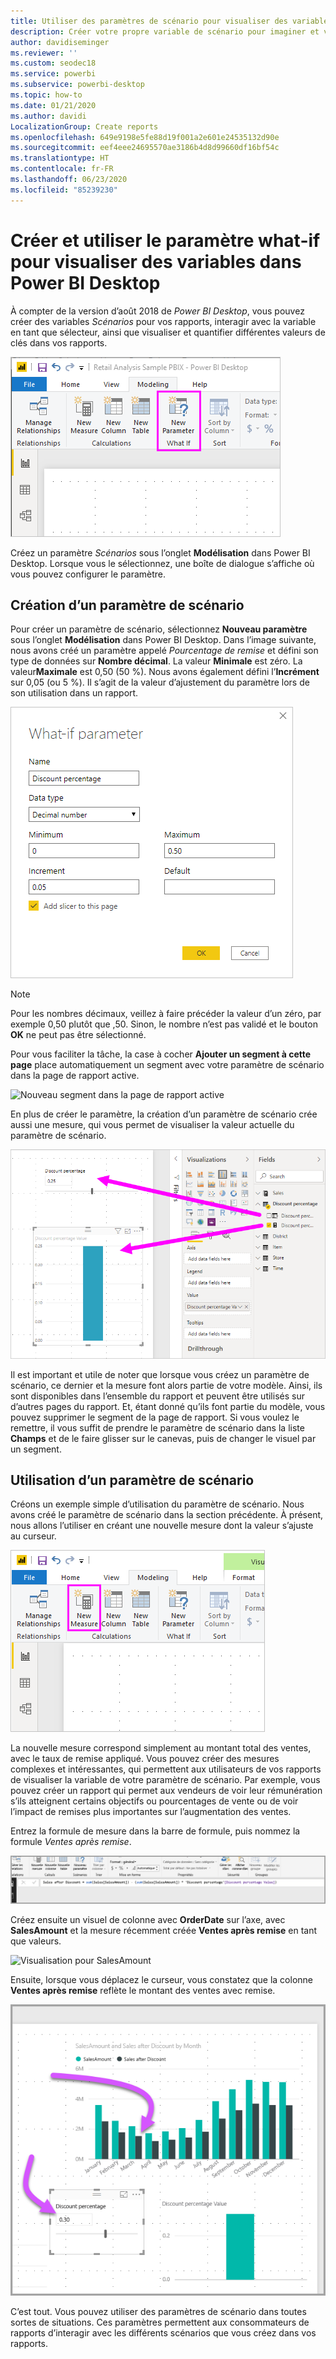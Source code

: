 ```yaml
---
title: Utiliser des paramètres de scénario pour visualiser des variables
description: Créer votre propre variable de scénario pour imaginer et visualiser des variables dans les rapports Power BI
author: davidiseminger
ms.reviewer: ''
ms.custom: seodec18
ms.service: powerbi
ms.subservice: powerbi-desktop
ms.topic: how-to
ms.date: 01/21/2020
ms.author: davidi
LocalizationGroup: Create reports
ms.openlocfilehash: 649e9198e5fe88d19f001a2e601e24535132d90e
ms.sourcegitcommit: eef4eee24695570ae3186b4d8d99660df16bf54c
ms.translationtype: HT
ms.contentlocale: fr-FR
ms.lasthandoff: 06/23/2020
ms.locfileid: "85239230"
---
```

# <a name="create-and-use-what-if-parameters-to-visualize-variables-in-power-bi-desktop"></a>Créer et utiliser le paramètre what-if pour visualiser des variables dans Power BI Desktop

À compter de la version d’août 2018 de *Power BI Desktop*, vous pouvez créer des variables *Scénarios* pour vos rapports, interagir avec la variable en tant que sélecteur, ainsi que visualiser et quantifier différentes valeurs de clés dans vos rapports.

![Option Nouveau paramètre](media/desktop-what-if/what-if_01.png)

Créez un paramètre *Scénarios* sous l’onglet **Modélisation** dans Power BI Desktop. Lorsque vous le sélectionnez, une boîte de dialogue s’affiche où vous pouvez configurer le paramètre.

## <a name="creating-a-what-if-parameter"></a>Création d’un paramètre de scénario

Pour créer un paramètre de scénario, sélectionnez **Nouveau paramètre** sous l’onglet **Modélisation** dans Power BI Desktop. Dans l’image suivante, nous avons créé un paramètre appelé *Pourcentage de remise* et défini son type de données sur **Nombre décimal**. La valeur **Minimale** est zéro. La valeur**Maximale** est 0,50 (50 %). Nous avons également défini l’**Incrément** sur 0,05 (ou 5 %). Il s’agit de la valeur d’ajustement du paramètre lors de son utilisation dans un rapport.

![Valeurs du paramètre de scénario](media/desktop-what-if/what-if_02.png)

> [!NOTE]
> Pour les nombres décimaux, veillez à faire précéder la valeur d’un zéro, par exemple 0,50 plutôt que ,50. Sinon, le nombre n’est pas validé et le bouton **OK** ne peut pas être sélectionné.
> 
> 

Pour vous faciliter la tâche, la case à cocher **Ajouter un segment à cette page** place automatiquement un segment avec votre paramètre de scénario dans la page de rapport active.

![Nouveau segment dans la page de rapport active](media/desktop-what-if/what-if_03.png)

En plus de créer le paramètre, la création d’un paramètre de scénario crée aussi une mesure, qui vous permet de visualiser la valeur actuelle du paramètre de scénario.

![Mesure créée pour le paramètre de scénario](media/desktop-what-if/what-if_04.png)

Il est important et utile de noter que lorsque vous créez un paramètre de scénario, ce dernier et la mesure font alors partie de votre modèle. Ainsi, ils sont disponibles dans l’ensemble du rapport et peuvent être utilisés sur d’autres pages du rapport. Et, étant donné qu’ils font partie du modèle, vous pouvez supprimer le segment de la page de rapport. Si vous voulez le remettre, il vous suffit de prendre le paramètre de scénario dans la liste **Champs** et de le faire glisser sur le canevas, puis de changer le visuel par un segment.

## <a name="using-a-what-if-parameter"></a>Utilisation d’un paramètre de scénario

Créons un exemple simple d’utilisation du paramètre de scénario. Nous avons créé le paramètre de scénario dans la section précédente. À présent, nous allons l’utiliser en créant une nouvelle mesure dont la valeur s’ajuste au curseur.

![Ajouter une nouvelle mesure à utiliser avec le paramètre](media/desktop-what-if/what-if_05.png)

La nouvelle mesure correspond simplement au montant total des ventes, avec le taux de remise appliqué. Vous pouvez créer des mesures complexes et intéressantes, qui permettent aux utilisateurs de vos rapports de visualiser la variable de votre paramètre de scénario. Par exemple, vous pouvez créer un rapport qui permet aux vendeurs de voir leur rémunération s’ils atteignent certains objectifs ou pourcentages de vente ou de voir l’impact de remises plus importantes sur l’augmentation des ventes.

Entrez la formule de mesure dans la barre de formule, puis nommez la formule *Ventes après remise*.

![Définition des ventes après remise](media/desktop-what-if/what-if_06.png)

Créez ensuite un visuel de colonne avec **OrderDate** sur l’axe, avec **SalesAmount** et la mesure récemment créée **Ventes après remise** en tant que valeurs.

![Visualisation pour SalesAmount](media/desktop-what-if/what-if_07.png)

Ensuite, lorsque vous déplacez le curseur, vous constatez que la colonne **Ventes après remise** reflète le montant des ventes avec remise.

![Le curseur interagit avec la visualisation](media/desktop-what-if/what-if_08.png)

C’est tout. Vous pouvez utiliser des paramètres de scénario dans toutes sortes de situations. Ces paramètres permettent aux consommateurs de rapports d’interagir avec les différents scénarios que vous créez dans vos rapports.
